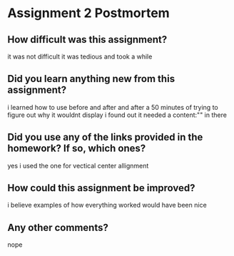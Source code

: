 # Assignment 2 Postmortem

## How difficult was this assignment?
it was not difficult it was tedious and took a while


## Did you learn anything new from this assignment?
i learned how to use before and after and after a 50 minutes of trying to figure out why it wouldnt display i found out it needed a content:"" in there


## Did you use any of the links provided in the homework? If so, which ones?
yes i used the one for vectical center allignment


## How could this assignment be improved?
i believe examples of how everything worked would have been nice


## Any other comments?
nope